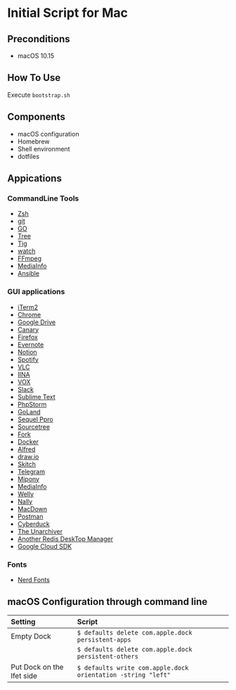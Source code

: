 # Initial Script for Mac

## Preconditions
- macOS 10.15

## How To Use
Execute `bootstrap.sh`

## Components
- macOS configuration
- Homebrew
- Shell environment
- dotfiles

## Appications

### CommandLine Tools
- [Zsh](https://www.zsh.org/)
- [git](https://git-scm.com)
- [GO](https://golang.org)
- [Tree](http://mama.indstate.edu/users/ice/tree/)
- [Tig](https://jonas.github.io/tig/)
- [watch](https://gitlab.com/procps-ng/procps)
- [FFmpeg](https://ffmpeg.org/)
- [MediaInfo](https://mediaarea.net/)
- [Ansible](https://www.ansible.com/)

### GUI applications
- [iTerm2](https://www.iterm2.com/)
- [Chrome](https://www.google.com/chrome/)
- [Google Drive](https://www.google.com/drive/)
- [Canary](https://www.google.com/chrome/canary/)
- [Firefox](https://www.mozilla.org/firefox/)
- [Evernote](https://evernote.com/)
- [Notion](https://www.notion.so/)
- [Spotify](https://www.spotify.com/)
- [VLC](https://www.videolan.org/vlc/)
- [IINA](https://iina.io/)
- [VOX](https://vox.rocks/mac-music-player)
- [Slack](https://slack.com/)
- [Sublime Text](https://www.sublimetext.com/)
- [PhpStorm](https://www.jetbrains.com/phpstorm/)
- [GoLand](https://www.jetbrains.com/go/)
- [Sequel Ppro](https://www.sequelpro.com/)
- [Sourcetree](https://www.sourcetreeapp.com/)
- [Fork](https://git-fork.com/)
- [Docker](https://www.docker.com/products/container-runtime)
- [Alfred](https://www.alfredapp.com/)
- [draw.io](https://www.draw.io/)
- [Skitch](https://evernote.com/products/skitch)
- [Telegram](https://telegram.org/)
- [Mipony](https://mipony.net/)
- [MediaInfo](https://mediaarea.net/en/MediaInfo)
- [Welly](https://github.com/clyang/welly)
- [Nally](https://yllan.org/app/Nally/)
- [MacDown](https://macdown.uranusjr.com/)
- [Postman](https://www.getpostman.com/)
- [Cyberduck](https://cyberduck.io/)
- [The Unarchiver](https://theunarchiver.com/)
- [Another Redis DeskTop Manager](https://github.com/qishibo/AnotherRedisDesktopManager/)
- [Google Cloud SDK](https://cloud.google.com/sdk/)

### Fonts
- [Nerd Fonts](https://github.com/ryanoasis/nerd-fonts)

## macOS Configuration through command line

| Setting                   | Script                                                       |
|:--------------------------|:-------------------------------------------------------------|
| Empty Dock                | `$ defaults delete com.apple.dock persistent-apps`           |
|                           | `$ defaults delete com.apple.dock persistent-others`         |
| Put Dock on the lfet side | `$ defaults write com.apple.dock orientation -string "left"` |








